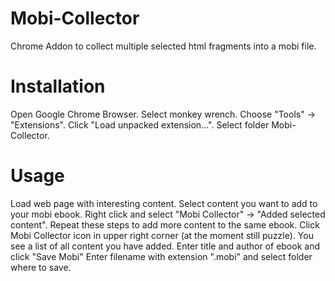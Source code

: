 Mobi-Collector
==============

Chrome Addon to collect multiple selected html fragments into a mobi file.

Installation
============

Open Google Chrome Browser.
Select monkey wrench.
Choose "Tools" -> "Extensions".
Click "Load unpacked extension...".
Select folder Mobi-Collector.

Usage
=====

Load web page with interesting content.
Select content you want to add to your mobi ebook.
Right click and select "Mobi Collector" -> "Added selected content".
Repeat these steps to add more content to the same ebook.
Click Mobi Collector icon in upper right corner (at the moment still puzzle).
You see a list of all content you have added.
Enter title and author of ebook and click "Save Mobi"
Enter filename with extension ".mobi" and select folder where to save.
